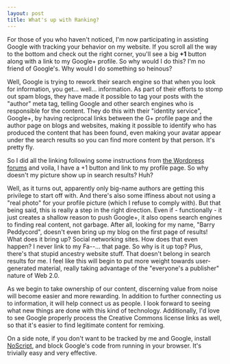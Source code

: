 ```yaml
---
layout: post
title: What's up with Ranking?
---
```


For those of you who haven't noticed, I'm now participating in assisting Google with tracking your behavior on my website. If you scroll all the way to the bottom and check out the right corner, you'll see a big <b>+1</b> button along with a link to my Google+ profile. So why would I do this? I'm no friend of Google's. Why would I do something so heinous?

Well, Google is trying to rework their search engine so that when you look for information, you get... well... information. As part of their efforts to stomp out spam blogs, they have made it possible to tag your posts with the "author" meta tag, telling Google and other search engines who is responsible for the content. They do this with their "identity service", Google+, by having reciprocal links between the G+ profile page and the author page on blogs and websites, making it possible to identify who has produced the content that has been found, even making your avatar appear under the search results so you can find more content by that person. It's pretty fly.

So I did all the linking following some instructions from <a href="http://en.forums.wordpress.com/topic/google-publisher-code-with-badge-and-1-button?replies=12">the Wordpress forums</a> and voila, I have a +1 button and link to my profile page. So why doesn't my picture show up in search results? Huh?

Well, as it turns out, apparently only big-name authors are getting this privilege to start off with. And there's also some iffiness about not using a "real photo" for your profile picture (which I refuse to comply with). But that being said, this is really a step in the right direction. Even if - functionally - it just creates a shallow reason to push Google+, it also opens search engines to finding real content, not garbage. After all, looking for my name, "Barry Peddycord", doesn't even bring up my blog on the first page of results! What does it bring up? Social networking sites. How does that even happen? I never link to my Fa--... that page. So why is it up top? Plus, there's that stupid ancestry website stuff. That doesn't belong in search results for me. I feel like this will begin to put more weight towards user-generated material, really taking advantage of the "everyone's a publisher" nature of Web 2.0.

As we begin to take ownership of our content, discerning value from noise will become easier and more rewarding. In addition to further connecting us to information, it will help connect us as people. I look forward to seeing what new things are done with this kind of technology. Additionally, I'd love to see Google properly process the Creative Commons license links as well, so that it's easier to find legitimate content for remixing.

On a side note, if you don't want to be tracked by me and Google, install <a href="http://noscript.net">NoScript</a>, and block Google's code from running in your browser. It's trivially easy and very effective.

